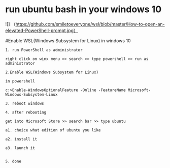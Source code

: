 # run ubuntu bash in your windows 10

![] （https://github.com/smiletoeveryone/wsl/blob/master/How-to-open-an-elevated-PowerShell-prompt.jpg）



#Enable WSL(Windows Subsystem for Linux) in windows 10

    1. run PowerShell as administrator

    right click on winx menu >> search >> type powershell >> run as administrator

    2.Enable WSL(Windows Subsystem for Linux)

    in powershell 

    c:>Enable-WindowsOptionalFeature -Online -FeatureName Microsoft-Windows-Subsystem-Linux

    3. reboot windows 

    4. after rebooting

    get into Microsoft Store >> search bar >> type ubuntu

    a1. choice what edition of ubuntu you like

    a2. install it

    a3. launch it


    5. done

